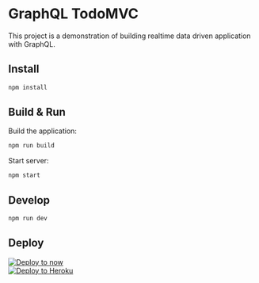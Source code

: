 # GraphQL TodoMVC

This project is a demonstration of building realtime data driven application with GraphQL.


## Install

```bash
npm install
```


## Build & Run

Build the application:

```bash
npm run build
```

Start server:

```bash
npm start
```


## Develop

```bash
npm run dev
```


## Deploy

[![Deploy to now](https://deploy.now.sh/static/button.svg)](https://deploy.now.sh/?repo=https://github.com/zetavg/graphql-todomvc)  
[![Deploy to Heroku](https://www.herokucdn.com/deploy/button.svg)](https://heroku.com/deploy)
